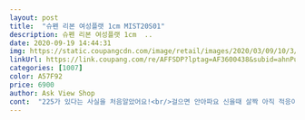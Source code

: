 ```yaml
---
layout: post 
title:  "슈펜 리본 여성플랫 1cm MIST20S01" 
description: 슈펜 리본 여성플랫 1cm  ..
date: 2020-09-19 14:44:31 
img: https://static.coupangcdn.com/image/retail/images/2020/03/09/10/3/00ebf3e7-0285-4485-b8cb-4ce5e019df7e.jpg 
linkUrl: https://link.coupang.com/re/AFFSDP?lptag=AF3600438&subid=ahnPublicAsk&pageKey=1491728876&itemId=2560769687&vendorItemId=70358127834&traceid=V0-113-0f21e2f811ea9e44 
categories: [1007] 
color: A57F92 
price: 6900 
author: Ask View Shop 
cont:  "225가 있다는 사실을 처음알았어요!<br/>걸으면 안아파요 신을때 살짝 아직 적응이 덜되서 그런거같고!!!! 걸을때 안아프면 되는거니까요!<br/>고민하다가 쿠팡검색했고,,,, 이 친구를 발견했어요,,<br/>그거는 걷는 순간 해결되는문제더라고요<br/>그리고 저는 발이 잘까져요ㅠ 근데 발 하나도 안까지고<br/>근데 슈펜 신발이 저는 평상시에 230이 되게 크게 느껴졌고<br/>급하게 신발은 떨어졌고ㅠ 당장 내일 신어야되는데ㅠㅠ<br/>급해서주문ㅇ사고 새벽배송받을수있어서 좋았어요<br/>다만 맨발에신어서 그런가 뒤꿈치가아파요ㅠ<br/>대박이죠,,,!!!!!!!<br/>뒷꿈치가 딱 신발을 신을때 맞물려서 살짝 아프거든요?<br/>바로 225로 구매했고, 처음엔 살짝 끼는듯 했으나<br/>잘 신고있답니당!!!!<br/>저는 225<br/> -230을 걸쳐신어요! 칼발이구요!<br/>정사이즈에 배송도 빠르게 잘 받았어요<br/>직장에서 신는 신발이 필요했어요,,,<br/>추천해용<br/>하루 신으니까 바로 제발에 안성맞춤으로 늘어났어요!<br/>" 
---
```


